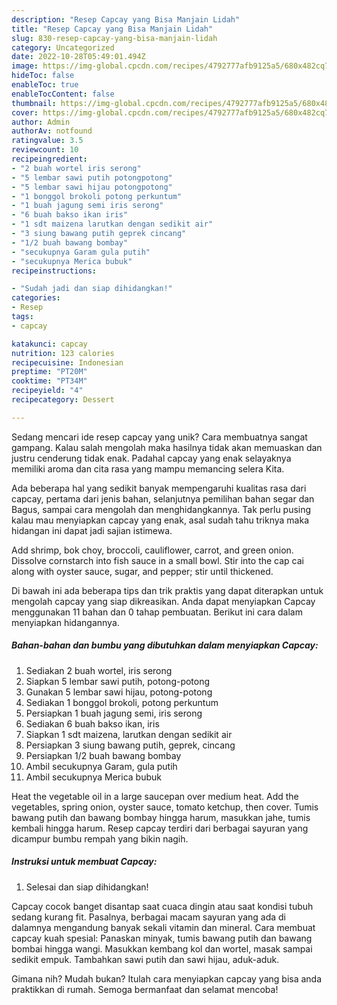 ```yaml
---
description: "Resep Capcay yang Bisa Manjain Lidah"
title: "Resep Capcay yang Bisa Manjain Lidah"
slug: 830-resep-capcay-yang-bisa-manjain-lidah
category: Uncategorized
date: 2022-10-28T05:49:01.494Z
image: https://img-global.cpcdn.com/recipes/4792777afb9125a5/680x482cq70/capcay-foto-resep-utama.jpg
hideToc: false
enableToc: true
enableTocContent: false
thumbnail: https://img-global.cpcdn.com/recipes/4792777afb9125a5/680x482cq70/capcay-foto-resep-utama.jpg
cover: https://img-global.cpcdn.com/recipes/4792777afb9125a5/680x482cq70/capcay-foto-resep-utama.jpg
author: Admin
authorAv: notfound
ratingvalue: 3.5
reviewcount: 10
recipeingredient:
- "2 buah wortel iris serong"
- "5 lembar sawi putih potongpotong"
- "5 lembar sawi hijau potongpotong"
- "1 bonggol brokoli potong perkuntum"
- "1 buah jagung semi iris serong"
- "6 buah bakso ikan iris"
- "1 sdt maizena larutkan dengan sedikit air"
- "3 siung bawang putih geprek cincang"
- "1/2 buah bawang bombay"
- "secukupnya Garam gula putih"
- "secukupnya Merica bubuk"
recipeinstructions:

- "Sudah jadi dan siap dihidangkan!"
categories:
- Resep
tags:
- capcay

katakunci: capcay 
nutrition: 123 calories
recipecuisine: Indonesian
preptime: "PT20M"
cooktime: "PT34M"
recipeyield: "4"
recipecategory: Dessert

---
```





Sedang mencari ide resep capcay yang unik? Cara membuatnya sangat gampang. Kalau salah mengolah maka hasilnya tidak akan memuaskan dan justru cenderung tidak enak. Padahal capcay yang enak selayaknya memiliki aroma dan cita rasa yang mampu memancing selera Kita.





Ada beberapa hal yang sedikit banyak mempengaruhi kualitas rasa dari capcay, pertama dari jenis bahan, selanjutnya pemilihan bahan segar dan Bagus, sampai cara mengolah dan menghidangkannya. Tak perlu pusing kalau mau menyiapkan capcay yang enak,      asal sudah tahu triknya maka hidangan ini dapat jadi sajian istimewa.














Add shrimp, bok choy, broccoli, cauliflower, carrot, and green onion. Dissolve cornstarch into fish sauce in a small bowl. Stir into the cap cai along with oyster sauce, sugar, and pepper; stir until thickened.






Di bawah ini ada beberapa tips dan trik praktis yang dapat diterapkan untuk mengolah capcay yang siap dikreasikan. Anda dapat menyiapkan Capcay menggunakan 11 bahan dan 0 tahap pembuatan. Berikut ini cara dalam menyiapkan hidangannya.

<!--inarticleads1-->

##### Bahan-bahan dan bumbu yang dibutuhkan dalam menyiapkan Capcay:

1. Sediakan 2 buah wortel, iris serong
1. Siapkan 5 lembar sawi putih, potong-potong
1. Gunakan 5 lembar sawi hijau, potong-potong
1. Sediakan 1 bonggol brokoli, potong perkuntum
1. Persiapkan 1 buah jagung semi, iris serong
1. Sediakan 6 buah bakso ikan, iris
1. Siapkan 1 sdt maizena, larutkan dengan sedikit air
1. Persiapkan 3 siung bawang putih, geprek, cincang
1. Persiapkan 1/2 buah bawang bombay
1. Ambil secukupnya Garam, gula putih
1. Ambil secukupnya Merica bubuk


Heat the vegetable oil in a large saucepan over medium heat. Add the vegetables, spring onion, oyster sauce, tomato ketchup, then cover. Tumis bawang putih dan bawang bombay hingga harum, masukkan jahe, tumis kembali hingga harum. Resep capcay terdiri dari berbagai sayuran yang dicampur bumbu rempah yang bikin nagih. 

<!--inarticleads2-->

##### Instruksi untuk membuat Capcay:


1. Selesai dan siap dihidangkan!

Capcay cocok banget disantap saat cuaca dingin atau saat kondisi tubuh sedang kurang fit. Pasalnya, berbagai macam sayuran yang ada di dalamnya mengandung banyak sekali vitamin dan mineral. Cara membuat capcay kuah spesial: Panaskan minyak, tumis bawang putih dan bawang bombai hingga wangi. Masukkan kembang kol dan wortel, masak sampai sedikit empuk. Tambahkan sawi putih dan sawi hijau, aduk-aduk. 

Gimana nih? Mudah bukan? Itulah cara menyiapkan capcay yang bisa anda praktikkan di rumah. Semoga bermanfaat dan selamat mencoba!
